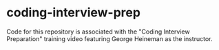 # coding-interview-prep

Code for this repository is associated with the "Coding Interview Preparation" training video featuring George Heineman as the instructor.
